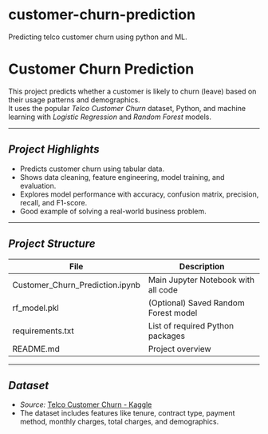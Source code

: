 # customer-churn-prediction
Predicting telco customer churn using python and ML.
#  Customer Churn Prediction

This project predicts whether a customer is likely to churn (leave) based on their usage patterns and demographics.  
It uses the popular *Telco Customer Churn* dataset, Python, and machine learning with *Logistic Regression* and *Random Forest* models.

---

##  *Project Highlights*

- Predicts customer churn using tabular data.
- Shows data cleaning, feature engineering, model training, and evaluation.
- Explores model performance with accuracy, confusion matrix, precision, recall, and F1-score.
- Good example of solving a real-world business problem.

---

##  *Project Structure*

| File | Description |
|------|--------------|
| Customer_Churn_Prediction.ipynb | Main Jupyter Notebook with all code |
| rf_model.pkl | (Optional) Saved Random Forest model |
| requirements.txt | List of required Python packages |
| README.md | Project overview |

---

## *Dataset*

- *Source:* [Telco Customer Churn - Kaggle](https://www.kaggle.com/datasets/blastchar/telco-customer-churn)
- The dataset includes features like tenure, contract type, payment method, monthly charges, total charges, and demographics.
